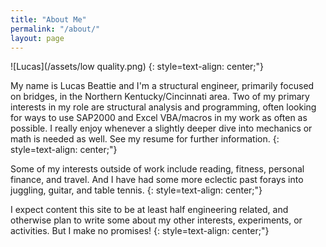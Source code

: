 ```yaml
---
title: "About Me"
permalink: "/about/"
layout: page
---
```

![Lucas](/assets/low quality.png)
{: style=text-align: center;"}

My name is Lucas Beattie and I'm a structural engineer, primarily focused on bridges, in the Northern Kentucky/Cincinnati area. Two of my primary interests in my role are structural analysis and programming, often looking for ways to use SAP2000 and Excel VBA/macros in my work as often as possible. I really enjoy whenever a slightly deeper dive into mechanics or math is needed as well. See my resume for further information.
{: style=text-align: center;"}

Some of my interests outside of work include reading, fitness, personal finance, and travel. And I have had some more eclectic past forays into juggling, guitar, and table tennis.
{: style=text-align: center;"}

I expect content this site to be at least half engineering related, and otherwise plan to write some about my other interests, experiments, or activities. But I make no promises!
{: style=text-align: center;"}